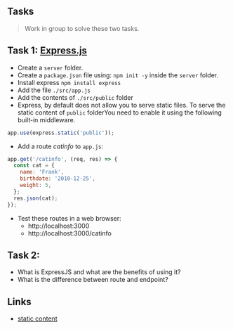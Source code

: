 ## Tasks

> Work in group to solve these two tasks.

## Task 1: [Express.js](https://expressjs.com/)

- Create a `server` folder.
- Create a `package.json` file using: `npm init -y` inside the `server` folder.
- Install express `npm install express`
- Add the file `./src/app.js`
- Add the contents of `./src/public` folder
- Express, by default does not allow you to serve static files. To serve the static content of `public` folderYou need to enable it using the following built-in middleware.

```js
app.use(express.static('public'));
```

- Add a route _catinfo_ to `app.js`:

```js
app.get('/catinfo', (req, res) => {
  const cat = {
    name: 'Frank',
    birthdate: '2010-12-25',
    weight: 5,
  };
  res.json(cat);
});
```

- Test these routes in a web browser:
  - http://localhost:3000
  - http://localhost:3000/catinfo

## Task 2:

- What is ExpressJS and what are the benefits of using it?
- What is the difference between route and endpoint?

## Links

- [static content](https://expressjs.com/en/starter/static-files.html)

